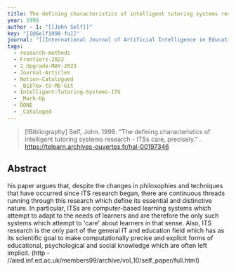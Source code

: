 ```yaml
---
title: The defining characteristics of intelligent tutoring systems research -  ITSs care, precisely
year: 1998
author - 1: "[[John Self]]"
key: "[[@Self1998-fu]]"
journal: "[[International Journal of Artificial Intelligence in Education (IJAIED)]]"
tags:
  - research-methods
  - Frontiers-2022
  - 2_Upgrade-MAY-2023
  - Journal-Articles
  - Notion-Catalogued
  - _BibTex-to-MD-Git
  - Intelligent-Tutoring-Systems-ITS
  - _Mark-Up
  - DONE
  - _Cataloged
---
```


> [!Bibliography]
> Self, John. 1998. “The defining characteristics of intelligent tutoring systems research -  ITSs care, precisely.” . https://telearn.archives-ouvertes.fr/hal-00197346

## Abstract
his paper argues that, despite the changes in philosophies and techniques that have occurred since ITS research began, there are continuous threads running through this research which define its essential and distinctive nature. In particular, ITSs are computer-based learning systems which attempt to adapt to the needs of learners and are therefore the only such systems which attempt to 'care' about learners in that sense. Also, ITS research is the only part of the general IT and education field which has as its scientific goal to make computationally precise and explicit forms of educational, psychological and social knowledge which are often left implicit. (http - //aied.inf.ed.ac.uk/members99/archive/vol\_10/self\_paper/full.html)